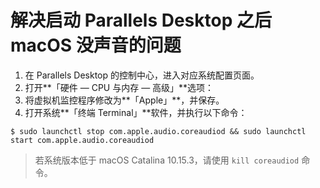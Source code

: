 # 解决启动 Parallels Desktop 之后 macOS 没声音的问题

1. 在 Parallels Desktop 的控制中心，进入对应系统配置页面。
2. 打开**「硬件 — CPU 与内存 — 高级」**选项：
3. 将虚拟机监控程序修改为**「Apple」**，并保存。
4.   打开系统**「终端 Terminal」**软件，并执行以下命令：
```shell
$ sudo launchctl stop com.apple.audio.coreaudiod && sudo launchctl start com.apple.audio.coreaudiod
```
>若系统版本低于 macOS Catalina 10.15.3，请使用 `kill coreaudiod` 命令。

